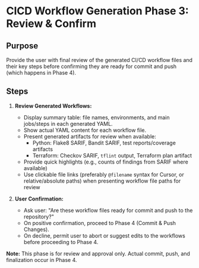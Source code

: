 # CICD Workflow Generation Phase 3: Review & Confirm

## Purpose

Provide the user with final review of the generated CI/CD workflow files and their key steps before confirming they are ready for commit and push (which happens in Phase 4).

## Steps

1. **Review Generated Workflows:**

   - Display summary table: file names, environments, and main jobs/steps in each generated YAML.
   - Show actual YAML content for each workflow file.
   - Present generated artifacts for review when available:
     - Python: Flake8 SARIF, Bandit SARIF, test reports/coverage artifacts
     - Terraform: Checkov SARIF, `tflint` output, Terraform plan artifact
   - Provide quick highlights (e.g., counts of findings from SARIF where available)
   - Use clickable file links (preferably `@filename` syntax for Cursor, or relative/absolute paths) when presenting workflow file paths for review

2. **User Confirmation:**
   - Ask user: "Are these workflow files ready for commit and push to the repository?"
   - On positive confirmation, proceed to Phase 4 (Commit & Push Changes).
   - On decline, permit user to abort or suggest edits to the workflows before proceeding to Phase 4.

**Note:** This phase is for review and approval only. Actual commit, push, and finalization occur in Phase 4.
